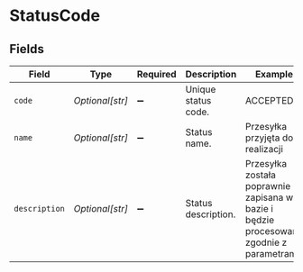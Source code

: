 # StatusCode


## Fields

| Field                                                                                    | Type                                                                                     | Required                                                                                 | Description                                                                              | Example                                                                                  |
| ---------------------------------------------------------------------------------------- | ---------------------------------------------------------------------------------------- | ---------------------------------------------------------------------------------------- | ---------------------------------------------------------------------------------------- | ---------------------------------------------------------------------------------------- |
| `code`                                                                                   | *Optional[str]*                                                                          | :heavy_minus_sign:                                                                       | Unique status code.                                                                      | ACCEPTED                                                                                 |
| `name`                                                                                   | *Optional[str]*                                                                          | :heavy_minus_sign:                                                                       | Status name.                                                                             | Przesyłka przyjęta do realizacji                                                         |
| `description`                                                                            | *Optional[str]*                                                                          | :heavy_minus_sign:                                                                       | Status description.                                                                      | Przesyłka została poprawnie zapisana w bazie i będzie procesowana zgodnie z parametrami. |